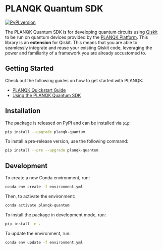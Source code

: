 # PLANQK Quantum SDK

[![PyPI version](https://badge.fury.io/py/planqk-quantum.svg)](https://badge.fury.io/py/planqk-quantum)

The PLANQK Quantum SDK is for developing quantum circuits using [Qiskit](https://pypi.org/project/qiskit) to be run on
quantum devices provided by the [PLANQK Platform](https://docs.planqk.de).
This library is an **extension** for Qiskit.
This means that you are able to seamlessly integrate and reuse your existing Qiskit code, leveraging the power and
familiarity of a framework you are already accustomed to.

## Getting Started

Check out the following guides on how to get started with PLANQK:

- [PLANQK Quickstart Guide](https://docs.planqk.de/quickstart.html)
- [Using the PLANQK Quantum SDK](https://docs.planqk.de/using-sdk.html)

## Installation

The package is released on PyPI and can be installed via `pip`:

```bash
pip install --upgrade planqk-quantum
```

To install a pre-release version, use the following command:

```bash
pip install --pre --upgrade planqk-quantum
```

## Development

To create a new Conda environment, run:

```bash
conda env create -f environment.yml
```

Then, to activate the environment:

```bash
conda activate planqk-quantum
```

To install the package in development mode, run:

```bash
pip install -e .
```

To update the environment, run:

```bash
conda env update -f environment.yml
```
